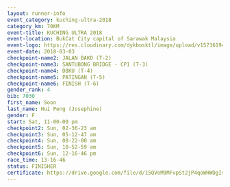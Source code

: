 ```yaml
--- 
layout: runner-info 
event_category: kuching-ultra-2018 
category_km: 70KM 
event-title: KUCHING ULTRA 2018 
event-location: BukCat City capital of Sarawak Malaysia 
event-logo: https://res.cloudinary.com/dykbosktl/image/upload/v1573619473/Logo/kuching-ultra-2018-logo_tlpvm5.png 
event-date: 2018-03-03 
checkpoint-name2: JALAN BAKO (T-2) 
checkpoint-name3: SANTUBONG BRIDGE - CP1 (T-3) 
checkpoint-name4: DBKU (T-4) 
checkpoint-name5: PATINGAN (T-5) 
checkpoint-name6: FINISH (T-6) 
gender_rank: 4
bib: 7030
first_name: Soon
last_name: Hui Peng (Josephine)
gender: F
start: Sat, 11-00-00 pm
checkpoint2: Sun, 02-36-23 am
checkpoint3: Sun, 05-12-47 am
checkpoint4: Sun, 08-22-00 am
checkpoint5: Sun, 10-52-59 am
checkpoint6: Sun, 12-16-46 pm
race_time: 13-16-46
status: FINISHER
certificate: https://drive.google.com/file/d/15QVoM9MFvpSt2jP4qoWHWDgIsaDGkMQ7/view?usp=sharing
--- 
```

